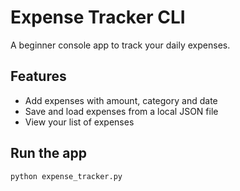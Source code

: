 # Expense Tracker CLI

A beginner console app to track your daily expenses.

## Features
- Add expenses with amount, category and date
- Save and load expenses from a local JSON file
- View your list of expenses

## Run the app
```bash
python expense_tracker.py